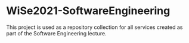# WiSe2021-SoftwareEngineering
This project is used as a repository collection for all services created as part of the Software Engineering lecture.
